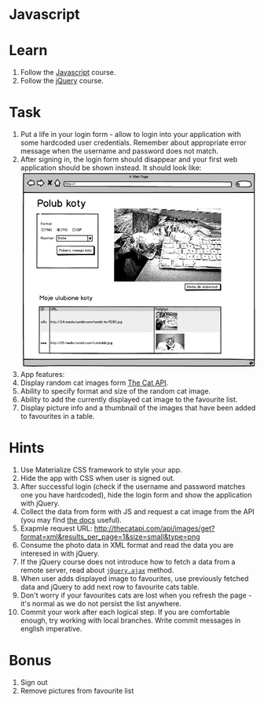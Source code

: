 # Javascript

# Learn

1. Follow the [Javascript](https://www.codecademy.com/learn/javascript) course.
1. Follow the [jQuery](https://www.codecademy.com/learn/jquery) course.

# Task

1. Put a life in your login form - allow to login into your application with some hardcoded user credentials. 
Remember about appropriate error message when the username and password does not match.
1. After signing in, the login form should disappear and your first web application should be shown instead. It should look like: ![](cats.jpg)
1. App features:
 1. Display random cat images form [The Cat API](http://thecatapi.com/).
 1. Ability to specify format and size of the random cat image.
 1. Ability to add the currently displayed cat image to the favourite list.
 1. Display picture info and a thumbnail of the images that have been added to favourites in a table.

# Hints

1. Use Materialize CSS framework to style your app.
1. Hide the app with CSS when user is signed out.
1. After successful login (check if the username and password matches one you have hardcoded), hide the login form and show the application with jQuery.
1. Collect the data from form with JS and request a cat image from the API (you may find [the docs](http://thecatapi.com/docs.html) useful).
 1. Exapmle request URL: http://thecatapi.com/api/images/get?format=xml&results_per_page=1&size=small&type=png
 1. Consume the photo data in XML format and read the data you are interesed in with jQuery.
 1. If the jQuery course does not introduce how to fetch a data from a remote server, read about [`jQuery.ajax`](http://api.jquery.com/jquery.ajax/) method.
1. When user adds displayed image to favourites, use previously fetched data and jQuery to add next row to favourite cats table.
1. Don't worry if your favourites cats are lost when you refresh the page - it's normal as we do not persist the list anywhere.
1. Commit your work after each logical step. If you are comfortable enough, try working with local branches. Write commit messages in english imperative.

# Bonus

1. Sign out
1. Remove pictures from favourite list
